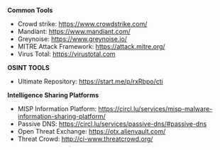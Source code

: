 


**Common Tools**


- Crowd strike: https://www.crowdstrike.com/
- Mandiant: https://www.mandiant.com/
- Greynoise: https://www.greynoise.io/
- MITRE Attack Framework: https://attack.mitre.org/
- Virus Total: https://virustotal.com

**OSINT TOOLS**
- Ultimate Repository: https://start.me/p/rxRbpo/cti


**Intelligence Sharing Platforms**
- MISP Information Platform: https://circl.lu/services/misp-malware-information-sharing-platform/
- Passive DNS: https://circl.lu/services/passive-dns/#passive-dns
- Open Threat Exchange: https://otx.alienvault.com/
- Threat Crowd: http://ci-www.threatcrowd.org/
